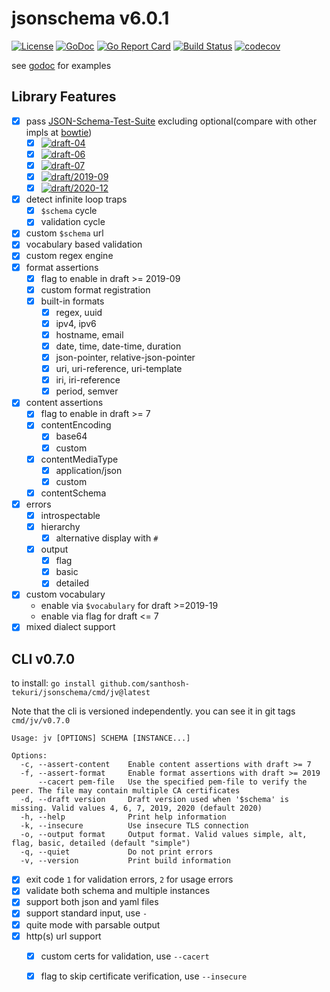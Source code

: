 # jsonschema v6.0.1

[![License](https://img.shields.io/badge/License-Apache%202.0-blue.svg)](https://opensource.org/licenses/Apache-2.0)
[![GoDoc](https://godoc.org/github.com/santhosh-tekuri/jsonschema?status.svg)](https://pkg.go.dev/github.com/santhosh-tekuri/jsonschema/v6)
[![Go Report Card](https://goreportcard.com/badge/github.com/santhosh-tekuri/jsonschema/v6)](https://goreportcard.com/report/github.com/santhosh-tekuri/jsonschema/v6)
[![Build Status](https://github.com/santhosh-tekuri/jsonschema/actions/workflows/go.yaml/badge.svg?branch=boon)](https://github.com/santhosh-tekuri/jsonschema/actions/workflows/go.yaml)
[![codecov](https://codecov.io/gh/santhosh-tekuri/jsonschema/branch/boon/graph/badge.svg?token=JMVj1pFT2l)](https://codecov.io/gh/santhosh-tekuri/jsonschema/tree/boon)

see [godoc](https://pkg.go.dev/github.com/santhosh-tekuri/jsonschema/v6) for examples

## Library Features

- [x] pass [JSON-Schema-Test-Suite](https://github.com/json-schema-org/JSON-Schema-Test-Suite) excluding optional(compare with other impls at [bowtie](https://bowtie-json-schema.github.io/bowtie/#))
  - [x] [![draft-04](https://img.shields.io/endpoint?url=https://bowtie.report/badges/go-jsonschema/compliance/draft4.json)](https://bowtie.report/#/dialects/draft4)
  - [x] [![draft-06](https://img.shields.io/endpoint?url=https://bowtie.report/badges/go-jsonschema/compliance/draft6.json)](https://bowtie.report/#/dialects/draft6)
  - [x] [![draft-07](https://img.shields.io/endpoint?url=https://bowtie.report/badges/go-jsonschema/compliance/draft7.json)](https://bowtie.report/#/dialects/draft7)
  - [x] [![draft/2019-09](https://img.shields.io/endpoint?url=https://bowtie.report/badges/go-jsonschema/compliance/draft2019-09.json)](https://bowtie.report/#/dialects/draft2019-09)
  - [x] [![draft/2020-12](https://img.shields.io/endpoint?url=https://bowtie.report/badges/go-jsonschema/compliance/draft2020-12.json)](https://bowtie.report/#/dialects/draft2020-12)
- [x] detect infinite loop traps
  - [x] `$schema` cycle
  - [x] validation cycle
- [x] custom `$schema` url
- [x] vocabulary based validation
- [x] custom regex engine
- [x] format assertions
  - [x] flag to enable in draft >= 2019-09
  - [x] custom format registration
  - [x] built-in formats
    - [x] regex, uuid
    - [x] ipv4, ipv6
    - [x] hostname, email
    - [x] date, time, date-time, duration
    - [x] json-pointer, relative-json-pointer
    - [x] uri, uri-reference, uri-template
    - [x] iri, iri-reference
    - [x] period, semver
- [x] content assertions
  - [x] flag to enable in draft >= 7
  - [x] contentEncoding
    - [x] base64
    - [x] custom
  - [x] contentMediaType
    - [x] application/json
    - [x] custom
  - [x] contentSchema
- [x] errors
  - [x] introspectable
  - [x] hierarchy
    - [x] alternative display with `#`
  - [x] output
    - [x] flag
    - [x] basic
    - [x] detailed
- [x] custom vocabulary
    - enable via `$vocabulary` for draft >=2019-19
    - enable via flag for draft <= 7
- [x] mixed dialect support

## CLI v0.7.0

to install: `go install github.com/santhosh-tekuri/jsonschema/cmd/jv@latest`

Note that the cli is versioned independently. you can see it in git tags `cmd/jv/v0.7.0`

```
Usage: jv [OPTIONS] SCHEMA [INSTANCE...]

Options:
  -c, --assert-content    Enable content assertions with draft >= 7
  -f, --assert-format     Enable format assertions with draft >= 2019
      --cacert pem-file   Use the specified pem-file to verify the peer. The file may contain multiple CA certificates
  -d, --draft version     Draft version used when '$schema' is missing. Valid values 4, 6, 7, 2019, 2020 (default 2020)
  -h, --help              Print help information
  -k, --insecure          Use insecure TLS connection
  -o, --output format     Output format. Valid values simple, alt, flag, basic, detailed (default "simple")
  -q, --quiet             Do not print errors
  -v, --version           Print build information
```

- [x] exit code `1` for validation errors, `2` for usage errors
- [x] validate both schema and multiple instances
- [x] support both json and yaml files
- [x] support standard input, use `-`
- [x] quite mode with parsable output
- [x] http(s) url support
  - [x] custom certs for validation, use `--cacert`
  - [x] flag to skip certificate verification, use `--insecure`


